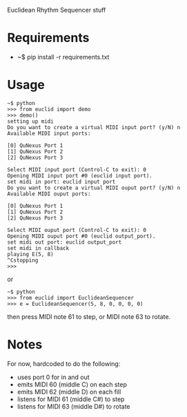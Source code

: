 Euclidean Rhythm Sequencer stuff

# Requirements

* ~$ pip install -r requirements.txt

# Usage

```
~$ python
>>> from euclid import demo
>>> demo()
setting up midi
Do you want to create a virtual MIDI input port? (y/N) n
Available MIDI input ports:

[0] QuNexus Port 1
[1] QuNexus Port 2
[2] QuNexus Port 3

Select MIDI input port (Control-C to exit): 0
Opening MIDI input port #0 (euclid input port).
set midi in port: euclid input port
Do you want to create a virtual MIDI ouput port? (y/N) n
Available MIDI ouput ports:

[0] QuNexus Port 1
[1] QuNexus Port 2
[2] QuNexus Port 3

Select MIDI ouput port (Control-C to exit): 0
Opening MIDI ouput port #0 (euclid output_port).
set midi out port: euclid output_port
set midi in callback
playing E(5, 8)
^Cstopping
>>>
```

or

```
~$ python
>>> from euclid import EuclideanSequencer
>>> e = EuclideanSequencer(5, 8, 0, 0, 0, 0)
```

then press MIDI note 61 to step, or MIDI note 63 to rotate.

# Notes

For now, hardcoded to do the following:

* uses port 0 for in and out
* emits MIDI 60 (middle C) on each step
* emits MIDI 62 (middle D) on each fill
* listens for MIDI 61 (middle C#) to step
* listens for MIDI 63 (middle D#) to rotate
